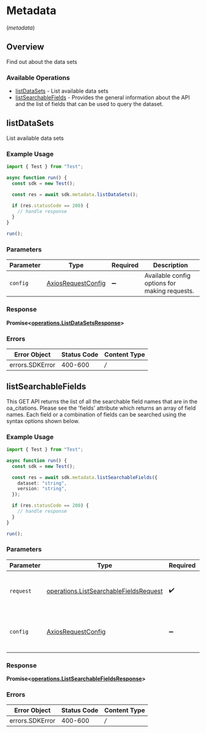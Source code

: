 # Metadata
(*metadata*)

## Overview

Find out about the data sets

### Available Operations

* [listDataSets](#listdatasets) - List available data sets
* [listSearchableFields](#listsearchablefields) - Provides the general information about the API and the list of fields that can be used to query the dataset.

## listDataSets

List available data sets

### Example Usage

```typescript
import { Test } from "Test";

async function run() {
  const sdk = new Test();

  const res = await sdk.metadata.listDataSets();

  if (res.statusCode == 200) {
    // handle response
  }
}

run();
```

### Parameters

| Parameter                                                    | Type                                                         | Required                                                     | Description                                                  |
| ------------------------------------------------------------ | ------------------------------------------------------------ | ------------------------------------------------------------ | ------------------------------------------------------------ |
| `config`                                                     | [AxiosRequestConfig](https://axios-http.com/docs/req_config) | :heavy_minus_sign:                                           | Available config options for making requests.                |


### Response

**Promise<[operations.ListDataSetsResponse](../../sdk/models/operations/listdatasetsresponse.md)>**
### Errors

| Error Object    | Status Code     | Content Type    |
| --------------- | --------------- | --------------- |
| errors.SDKError | 400-600         | */*             |

## listSearchableFields

This GET API returns the list of all the searchable field names that are in the oa_citations. Please see the 'fields' attribute which returns an array of field names. Each field or a combination of fields can be searched using the syntax options shown below.

### Example Usage

```typescript
import { Test } from "Test";

async function run() {
  const sdk = new Test();

  const res = await sdk.metadata.listSearchableFields({
    dataset: "string",
    version: "string",
  });

  if (res.statusCode == 200) {
    // handle response
  }
}

run();
```

### Parameters

| Parameter                                                                                            | Type                                                                                                 | Required                                                                                             | Description                                                                                          |
| ---------------------------------------------------------------------------------------------------- | ---------------------------------------------------------------------------------------------------- | ---------------------------------------------------------------------------------------------------- | ---------------------------------------------------------------------------------------------------- |
| `request`                                                                                            | [operations.ListSearchableFieldsRequest](../../sdk/models/operations/listsearchablefieldsrequest.md) | :heavy_check_mark:                                                                                   | The request object to use for the request.                                                           |
| `config`                                                                                             | [AxiosRequestConfig](https://axios-http.com/docs/req_config)                                         | :heavy_minus_sign:                                                                                   | Available config options for making requests.                                                        |


### Response

**Promise<[operations.ListSearchableFieldsResponse](../../sdk/models/operations/listsearchablefieldsresponse.md)>**
### Errors

| Error Object    | Status Code     | Content Type    |
| --------------- | --------------- | --------------- |
| errors.SDKError | 400-600         | */*             |

